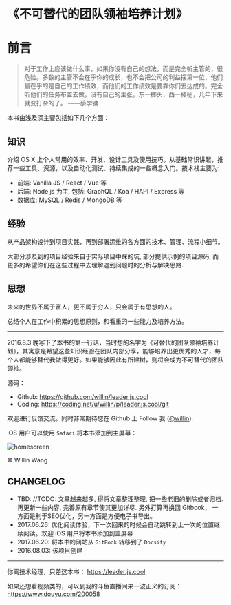 # 《不可替代的团队领袖培养计划》

# 前言

> 对于工作上应该做什么事，如果你没有自己的想法，而是完全听主管的，很危险。多数的主管不会在乎你的成长，也不会把公司的利益摆第一位，他们最在乎的是自己的工作绩效，而他们的工作绩效是要靠你们去达成的。完全听他们的任务布置去做，没有自己的主张，东一榔头，西一棒槌，几年下来就变打杂的了。
> ——蔡学镛

本书由浅及深主要包括如下几个方面：

## 知识

介绍 OS X 上个人常用的效率、开发、设计工具及使用技巧。从基础常识讲起，推荐一些工具、资源，以及自动化测试、持续集成的一些概念入门。技术栈主要为:

- 前端: Vanilla JS / React / Vue 等
- 后端: Node.js 为主, 包括: GraphQL / Koa / HAPI / Express 等
- 数据库: MySQL / Redis / MongoDB 等

## 经验

从产品架构设计到项目实践，再到部署运维的各方面的技术、管理、流程小细节。

大部分涉及到的项目经验来自于实际项目中踩的坑, 部分提供示例的项目源码, 而更多的希望你们在这些过程中去理解遇到问题时的分析与解决思路.

## 思想

未来的世界不属于富人，更不属于穷人，只会属于有思想的人。

总结个人在工作中积累的思想原则，和看重的一些能力及培养方法。

---

2016.8.3 晚写下了本书的第一行话，当时想的名字为《可替代的团队领袖培养计划》，其寓意是希望这些知识经验在团队内部分享，能够培养出更优秀的人才，每个人都能够替代我做得更好。如果能够因此有所建树，则将会成为不可替代的团队领袖。

源码：

* Github: <https://github.com/willin/leader.js.cool>
* Coding: <https://coding.net/u/willin/p/leader.js.cool/git>

欢迎进行反馈交流。同时非常期待您在 Github 上 Follow 我 ([@willin](https://github.com/willin)).

iOS 用户可以使用 `Safari` 将本书添加到主屏幕：

![homescreen](https://user-images.githubusercontent.com/1890238/27512999-4c20f87e-591b-11e7-8682-a5fb52635d00.jpg)

&copy; Willin Wang

## CHANGELOG

- TBD: //TODO: 文章越来越多, 得将文章整理整理, 把一些老旧的删除或者归档. 再更新一些内容, 完善原有章节使其更加详尽. 另外打算再换回 Gitbook， 一方面是利于SEO优化，另一方面是方便电子书导出。
- 2017.06.26: 优化阅读体验，下一次回来的时候会自动跳转到上一次的位置继续阅读。欢迎 iOS 用户将本书添加到主屏幕
- 2017.06.20: 将本书的网站从 `GitBook` 转移到了 `Docsify`
- 2016.08.03: 该项目创建

---

你离技术经理，只差这本书： <https://leader.js.cool>

如果还想看视频类的，可以到我的斗鱼直播间来一波正义的订阅： <https://www.douyu.com/200058>
